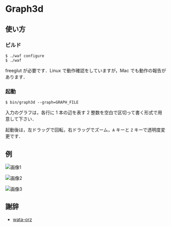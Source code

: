 Graph3d
======================


使い方
----------------
### ビルド ###
    $ ./waf configure
    $ ./waf
 
freeglut が必要です．Linux で動作確認をしていますが，Mac でも動作の報告があります．

### 起動 ###
    $ bin/graph3d --graph=GRAPH_FILE

入力のグラフは，各行に 1 本の辺を表す 2 整数を空白で区切って書く形式で用意して下さい．

起動後は，左ドラッグで回転，右ドラッグでズーム，`A` キーと `Z` キーで透明度変更です．

 
例
----------------

![画像1](http://www-imai.is.s.u-tokyo.ac.jp/~takiba/img/graph_cagrqc.png)

![画像2](http://www-imai.is.s.u-tokyo.ac.jp/~takiba/img/graph_reactome.png)

![画像3](http://www-imai.is.s.u-tokyo.ac.jp/~takiba/img/graph_arxiv.png)


謝辞
--------

* [wata-orz](https://github.com/wata-orz)
